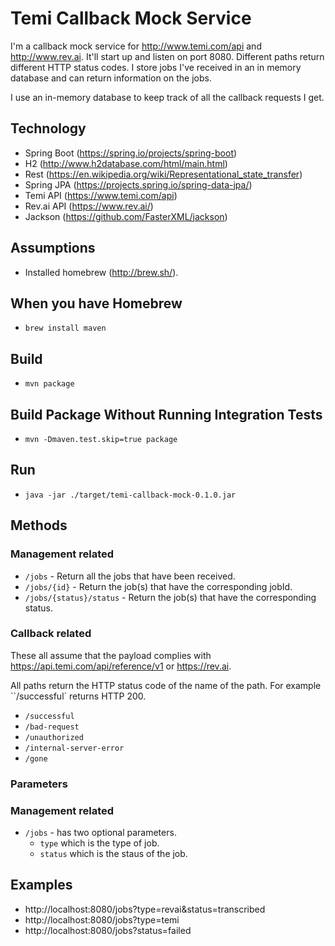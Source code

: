 # Temi Callback Mock Service

I'm a callback mock service for http://www.temi.com/api and http://www.rev.ai. It'll start up and listen on port 8080. Different paths return different HTTP status codes. I store jobs I've received in an in memory database and can return information on the jobs.

I use an in-memory database to keep track of all the callback requests I get.

## Technology
- Spring Boot (https://spring.io/projects/spring-boot)
- H2 (http://www.h2database.com/html/main.html)
- Rest (https://en.wikipedia.org/wiki/Representational_state_transfer)
- Spring JPA (https://projects.spring.io/spring-data-jpa/)
- Temi API (https://www.temi.com/api)
- Rev.ai API (https://www.rev.ai/)
- Jackson (https://github.com/FasterXML/jackson)

## Assumptions
- Installed homebrew (http://brew.sh/).

## When you have Homebrew
- `brew install maven`

## Build
- `mvn package`

## Build Package Without Running Integration Tests
- `mvn -Dmaven.test.skip=true package` 

## Run
- `java -jar ./target/temi-callback-mock-0.1.0.jar`

## Methods
### Management related
- `/jobs` - Return all the jobs that have been received.
- `/jobs/{id}` - Return the job(s) that have the corresponding jobId.
- `/jobs/{status}/status` - Return the job(s) that have the corresponding status.
### Callback related
These all assume that the payload complies with https://api.temi.com/api/reference/v1 or https://rev.ai.

All paths return the HTTP status code of the name of the path. For example ``/successful` returns HTTP 200.
- `/successful`
- `/bad-request`
- `/unauthorized`
- `/internal-server-error`
- `/gone`

### Parameters
### Management related
- `/jobs` - has two optional parameters.
    - `type` which is the type of job.
    - `status` which is the staus of the job.

## Examples
- http://localhost:8080/jobs?type=revai&status=transcribed
- http://localhost:8080/jobs?type=temi
- http://localhost:8080/jobs?status=failed
